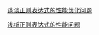 [谈谈正则表达式的性能优化问题](https://blog.51cto.com/u_14637492/2900679)

[浅析正则表达式的性能问题](https://zhuanlan.zhihu.com/p/456349063)